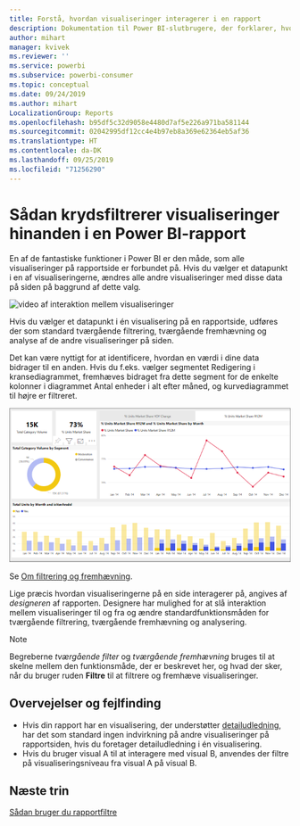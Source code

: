 ```yaml
---
title: Forstå, hvordan visualiseringer interagerer i en rapport
description: Dokumentation til Power BI-slutbrugere, der forklarer, hvordan visualiseringer interagerer på en rapportside.
author: mihart
manager: kvivek
ms.reviewer: ''
ms.service: powerbi
ms.subservice: powerbi-consumer
ms.topic: conceptual
ms.date: 09/24/2019
ms.author: mihart
LocalizationGroup: Reports
ms.openlocfilehash: b95df5c32d9058e4480d7af5e226a971ba581144
ms.sourcegitcommit: 02042995df12cc4e4b97eb8a369e62364eb5af36
ms.translationtype: HT
ms.contentlocale: da-DK
ms.lasthandoff: 09/25/2019
ms.locfileid: "71256290"
---
```

# <a name="how-visuals-cross-filter-each-other-in-a-power-bi-report"></a>Sådan krydsfiltrerer visualiseringer hinanden i en Power BI-rapport
En af de fantastiske funktioner i Power BI er den måde, som alle visualiseringer på rapportside er forbundet på. Hvis du vælger et datapunkt i en af visualiseringerne, ændres alle andre visualiseringer med disse data på siden på baggrund af dette valg. 

![video af interaktion mellem visualiseringer](media/end-user-interactions/interactions.gif)

Hvis du vælger et datapunkt i én visualisering på en rapportside, udføres der som standard tværgående filtrering, tværgående fremhævning og analyse af de andre visualiseringer på siden. 

Det kan være nyttigt for at identificere, hvordan en værdi i dine data bidrager til en anden. Hvis du f.eks. vælger segmentet Redigering i kransediagrammet, fremhæves bidraget fra dette segment for de enkelte kolonner i diagrammet Antal enheder i alt efter måned, og kurvediagrammet til højre er filtreret.

![billede af interaktion mellem visualiseringer](media/end-user-interactions/power-bi-interactions.png)

Se [Om filtrering og fremhævning](../power-bi-reports-filters-and-highlighting.md). 

Lige præcis hvordan visualiseringerne på en side interagerer på, angives af *designeren* af rapporten. Designere har mulighed for at slå interaktion mellem visualiseringer til og fra og ændre standardfunktionsmåden for tværgående filtrering, tværgående fremhævning og analysering. 
  
> [!NOTE]
> Begreberne *tværgående filter* og *tværgående fremhævning* bruges til at skelne mellem den funktionsmåde, der er beskrevet her, og hvad der sker, når du bruger ruden **Filtre** til at filtrere og fremhæve visualiseringer.  

## <a name="considerations-and-troubleshooting"></a>Overvejelser og fejlfinding
- Hvis din rapport har en visualisering, der understøtter [detailudledning](../power-bi-visualization-drill-down.md), har det som standard ingen indvirkning på andre visualiseringer på rapportsiden, hvis du foretager detailudledning i én visualisering.     
- Hvis du bruger visual A til at interagere med visual B, anvendes der filtre på visualiseringsniveau fra visual A på visual B.

## <a name="next-steps"></a>Næste trin
[Sådan bruger du rapportfiltre](../power-bi-how-to-report-filter.md)
